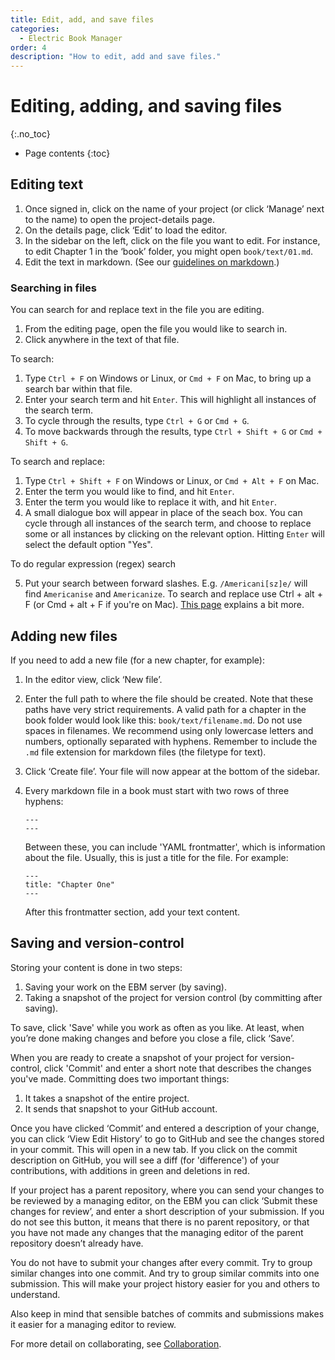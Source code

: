 ```yaml
---
title: Edit, add, and save files
categories:
  - Electric Book Manager
order: 4
description: "How to edit, add and save files."
---
```


# Editing, adding, and saving files
{:.no_toc}

* Page contents
{:toc}

## Editing text

1. Once signed in, click on the name of your project (or click ‘Manage’ next to the name) to open the project-details page.
2. On the details page, click ‘Edit’ to load the editor.
3. In the sidebar on the left, click on the file you want to edit. For instance, to edit Chapter 1 in the ‘book’ folder, you might open `book/text/01.md`.
4. Edit the text in markdown. (See our [guidelines on markdown](https://electricbookworks.github.io/electric-book/docs/editing/markdown.html).)

### Searching in files

You can search for and replace text in the file you are editing.

1. From the editing page, open the file you would like to search in. 
2. Click anywhere in the text of that file.

To search:

1. Type `Ctrl + F` on Windows or Linux, or `Cmd + F` on Mac, to bring up a search bar within that file.
2. Enter your search term and hit `Enter`. This will highlight all instances of the search term.
3. To cycle through the results, type `Ctrl + G` or `Cmd + G`.
4. To move backwards through the results, type `Ctrl + Shift + G` or `Cmd + Shift + G`.

To search and replace:

1. Type `Ctrl + Shift + F` on Windows or Linux, or `Cmd + Alt + F` on Mac.
2. Enter the term you would like to find, and hit `Enter`.
3. Enter the term you would like to replace it with, and hit `Enter`.
4. A small dialogue box will appear in place of the seach box. You can cycle through all instances of the search term, and choose to replace some or all instances by clicking on the relevant option. Hitting `Enter` will select the default option "Yes".

To do regular expression (regex) search

5. Put your search between forward slashes. E.g. `/Americani[sz]e/` will find `Americanise` and `Americanize`. To search and replace use Ctrl + alt + F (or Cmd + alt + F if you're on Mac). [This page](https://codemirror.net/demo/search.html) explains a bit more.

## Adding new files

If you need to add a new file (for a new chapter, for example):

1. In the editor view, click ‘New file’.
2. Enter the full path to where the file should be created. Note that these paths have very strict requirements. A valid path for a chapter in the book folder would look like this: `book/text/filename.md`. Do not use spaces in filenames. We recommend using only lowercase letters and numbers, optionally separated with hyphens. Remember to include the `.md` file extension for markdown files (the filetype for text).
3. Click ‘Create file’. Your file will now appear at the bottom of the sidebar.
4. Every markdown file in a book must start with two rows of three hyphens:

    ```
    ---
    ---
    ```

    Between these, you can include 'YAML frontmatter', which is information about the file. Usually, this is just a title for the file. For example:

    ```
    ---
    title: "Chapter One"
    ---
    ```

    After this frontmatter section, add your text content.

## Saving and version-control

Storing your content is done in two steps:

1. Saving your work on the EBM server (by saving).
2. Taking a snapshot of the project for version control (by committing after saving).

To save, click 'Save' while you work as often as you like. At least, when you’re done making changes and before you close a file, click ‘Save’.

When you are ready to create a snapshot of your project for version-control, click 'Commit' and enter a short note that describes the changes you've made. Committing does two important things:

1. It takes a snapshot of the entire project.
2. It sends that snapshot to your GitHub account.

Once you have clicked ‘Commit’ and entered a description of your change, you can click ‘View Edit History’ to go to GitHub and see the changes stored in your commit. This will open in a new tab. If you click on the commit description on GitHub, you will see a diff (for 'difference') of your contributions, with additions in green and deletions in red.

If your project has a parent repository, where you can send your changes to be reviewed by a managing editor, on the EBM you can click ‘Submit these changes for review’, and enter a short description of your submission. If you do not see this button, it means that there is no parent repository, or that you have not made any changes that the managing editor of the parent repository doesn’t already have.

You do not have to submit your changes after every commit. Try to group similar changes into one commit. And try to group similar commits into one submission. This will make your project history easier for you and others to understand.

Also keep in mind that sensible batches of commits and submissions makes it easier for a managing editor to review.

For more detail on collaborating, see [Collaboration](../collaboration).
